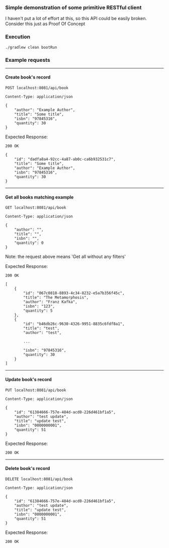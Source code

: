 ### Simple demonstration of some primitive RESTful client

I haven't put a lot of effort at this, so this API could be easily broken. Consider this just as Proof Of Concept

### Execution

``./gradlew clean bootRun``


### Example requests

---

#### Create book's record
```
POST localhost:8081/api/book

Content-Type: application/json

{
    "author": "Example Author",
    "title": "Some title",
    "isbn": "97845316",
    "quantity": 30
}
```

Expected Response: 

```
200 OK

{
    "id": "dadfa8a4-92cc-4a87-ab0c-ca6b932531c7",
    "title": "Some title",
    "author": "Example Author",
    "isbn": "97845316",
    "quantity": 30
}
```

---

#### Get all books matching example
```
GET localhost:8081/api/book

Content-Type: application/json

{
    "author": "",
    "title": "",
    "isbn": "",
    "quantity": 0
}
```
Note: the request above means 'Get all without any filters'

Expected Response:

```
200 OK

[
    {
        "id": "067c0818-8893-4c34-8232-e5a7b356f45c",
        "title": "The Metamorphosis",
        "author": "Franz Kafka",
        "isbn": "123",
        "quantity": 5
    },
    {
        "id": "b46db26c-9630-4326-9951-8835c6fdf8a1",
        "title": "test",
        "author": "test",

        ...

        "isbn": "97845316",
        "quantity": 30
    }
]
```

---

#### Update book's record
```
PUT localhost:8081/api/book

Content-Type: application/json

{
    "id": "61384666-757e-484d-acd0-226d461bf1a5",
    "author": "test update",
    "title": "update test",
    "isbn": "0000000001",
    "quantity": 51
}
```

Expected Response:

```
200 OK
```

---

#### Delete book's record
```
DELETE localhost:8081/api/book

Content-Type: application/json

{
    "id": "61384666-757e-484d-acd0-226d461bf1a5",
    "author": "test update",
    "title": "update test",
    "isbn": "0000000001",
    "quantity": 51
}
```

Expected Response:

```
200 OK
```